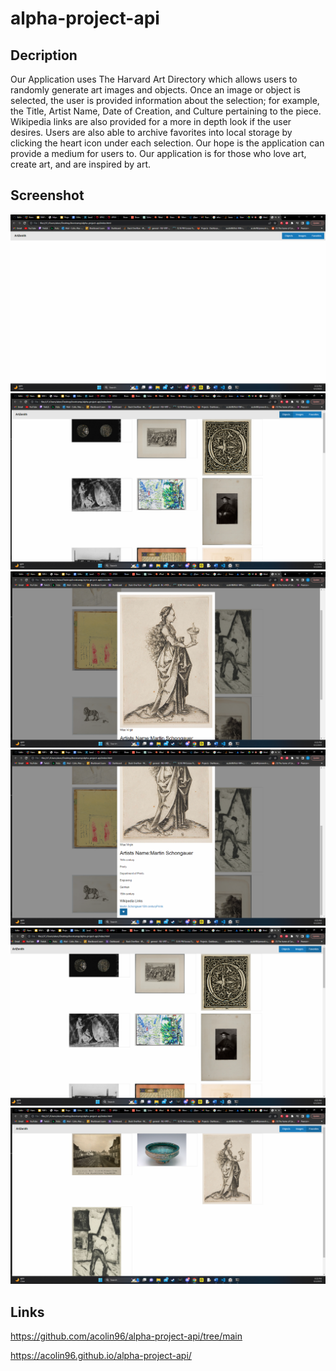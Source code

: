 # alpha-project-api


## Decription
Our Application uses The Harvard Art Directory which allows users to randomly generate art images and objects. Once an image or object is selected, the user is provided information about the selection; for example, the Title, Artist Name, Date of Creation, and Culture pertaining to the piece. Wikipedia links are also provided for a more in depth look if the user desires. Users are also able to archive favorites into local storage by clicking the heart icon under each selection. Our hope is the application can provide a medium for users to.   Our application is for those who love art, create art, and are inspired by art.


## Screenshot
![](./assets/images/Screenshot%20(35).png)
![](./assets/images/Screenshot%20(36).png)
![](./assets/images/Screenshot%20(37).png)
![](./assets/images/Screenshot%20(38).png)
![](./assets/images/Screenshot%20(39).png)
![](./assets/images/Screenshot%20(40).png)


## Links
https://github.com/acolin96/alpha-project-api/tree/main

https://acolin96.github.io/alpha-project-api/

